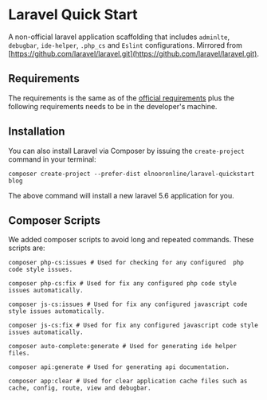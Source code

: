 Laravel Quick Start
=====================
A non-official laravel application scaffolding that includes `adminlte`, `debugbar`, `ide-helper`, `.php_cs` and `Eslint` configurations.
Mirrored from [https://github.com/laravel/laravel.git](https://github.com/laravel/laravel.git).

## Requirements
The requirements is the same as of the [official requirements](https://laravel.com/docs/5.6/installation#server-requirements) plus the following requirements needs to be in the developer's machine.

## Installation
You can also install Laravel via Composer by issuing the `create-project` command in your terminal:
```
composer create-project --prefer-dist elnooronline/laravel-quickstart blog
```
The above command will install a new laravel 5.6 application for you.

## Composer Scripts
We added composer scripts to avoid long and repeated commands. These scripts are:
```
composer php-cs:issues # Used for checking for any configured  php code style issues.

composer php-cs:fix # Used for fix any configured php code style issues automatically.

composer js-cs:issues # Used for fix any configured javascript code style issues automatically.

composer js-cs:fix # Used for fix any configured javascript code style issues automatically.

composer auto-complete:generate # Used for generating ide helper files.

composer api:generate # Used for generating api documentation.

composer app:clear # Used for clear application cache files such as cache, config, route, view and debugbar.
```